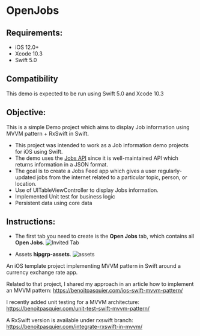 # OpenJobs
## Requirements:
* iOS 12.0+
* Xcode 10.3
* Swift 5.0

## Compatibility
This demo is expected to be run using Swift 5.0 and Xcode 10.3

## Objective:
This is a simple Demo project which aims to display Job information using MVVM pattern + RxSwift in Swift.
* This project was intended to work as a  Job information demo projects for iOS using Swift. 
* The demo uses the [Jobs API](https://s3-ap-southeast-2.amazonaws.com/hipgrp-assets/tech-test/jobs.json) since it is well-maintained API which returns information in a JSON format.
* The goal is to create a Jobs Feed app which gives a user regularly-updated jobs from the internet related to a particular topic, person, or location.
* Use of UITableViewController to display Jobs information.
* Implemented Unit test for business logic
* Persistent data using core data

## Instructions:
* The first tab you need to create is the **Open Jobs** tab, which contains all **Open Jobs**.
![Invited Tab](https://s3-ap-southeast-2.amazonaws.com/hipgrp-assets/tech-test/mob/open-jobs.png "Open Jobs")

* Assets **hipgrp-assets**.
![assets](https://s3-ap-southeast-2.amazonaws.com/hipgrp-assets/tech-test/mob/menu-open.png "assets")

An iOS template project implementing MVVM pattern in Swift around a currency exchange rate app.

Related to that project, I shared my approach in an article how to implement an MVVM pattern: https://benoitpasquier.com/ios-swift-mvvm-pattern/

I recently added unit testing for a MVVM architecture: https://benoitpasquier.com/unit-test-swift-mvvm-pattern/

A RxSwift version is available under rxswift branch: https://benoitpasquier.com/integrate-rxswift-in-mvvm/